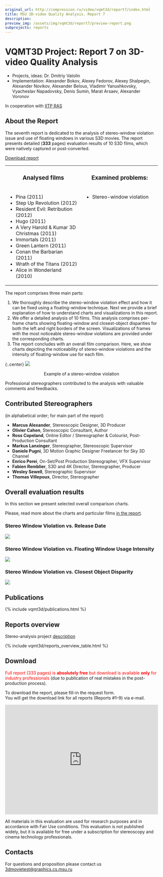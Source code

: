 ```yaml
---
original_url: http://compression.ru/video/vqmt3d/report7/index.html
title: MSU 3D-video Quality Analysis. Report 7
description: 
preview_img: /assets/img/vqmt3d/report7/preview-report.png
subprojects: reports
---
```


# VQMT3D Project: Report 7 on 3D-video Quality Analysis

* Projects, ideas: Dr. Dmitriy Vatolin
* Implementation: Alexander Bokov, Alexey Fedorov, Alexey Shalpegin, Alexander Novikov, Alexander Belous, Vladimir Yanushkovsky, Vyacheslav Napadovsky, Denis Sumin, Marat Arsaev, Alexander Voronov

In cooperation with [IITP RAS](http://www.iitp.ru/en/about)

## About the Report

The seventh report is dedicated to the analysis of stereo-window
violation issue and use of floating windows in various S3D movies. The
report presents detailed (**333** pages) evaluation results of 10 S3D
films, which were natively captured or post-converted.

[Download
report](/stereo_quality/report7.html#download)

<table class="center">
<colgroup>
<col style="width: 50%" />
<col style="width: 50%" />
</colgroup>
<tbody>
<tr class="odd" style="text-align: center">
<td><h3 id="analysed-films">Analysed films</h3></td>
<td><h3 id="examined-problems">Examined problems:</h3></td>
</tr>
<tr class="even" style="vertical-align: top;">
<td><ul>
<li>Pina (2011)</li>
<li>Step Up Revolution (2012)</li>
<li>Resident Evil: Retribution (2012)</li>
<li>Hugo (2011)</li>
<li>A Very Harold &amp; Kumar 3D Christmas (2011)</li>
<li>Immortals (2011)</li>
<li>Green Lantern (2011)</li>
<li>Conan the Barbarian (2011)</li>
<li>Wrath of the Titans (2012)</li>
<li>Alice in Wonderland (2010)</li>
</ul></td>
<td><ul>
<li>Stereo-window violation</li>
</ul></td>
</tr>
</tbody>
</table>

The report comprises three main parts:

1.  We thoroughly describe the stereo-window violation effect and how it
    can be fixed using a floating-window technique. Next we provide a
    brief explanation of how to understand charts and visualizations in
    this report.
2.  We offer a detailed analysis of 10 films. This analysis comprises
    per-frame charts showing floating-window and closest-object
    disparities for both the left and right borders of the screen.
    Visualizations of frames with the most noticeable stereo-window
    violations are provided under the corresponding charts.
3.  The report concludes with an overall film comparison. Here, we show
    charts depicting the noticeability of stereo-window violations and
    the intensity of floating-window use for each film.

{:.center}
![](/assets/img/vqmt3d/report7/image01.gif)  
<div style="text-align: center;">Example of a stereo-window violation</div>

Professional stereographers contributed to the analysis with valuable
comments and feedbacks.

## Contributed Stereographers

(in alphabetical order; for main part of the report)

-   **Marcus Alexander**, Stereoscopic Designer, 3D Producer
-   **Olivier Cahen**, Stereoscopic Consultant, Author
-   **Ross Copeland**, Online Editor / Stereographer & Colourist,
    Post-Production Consultant
-   **Markus Lanxinger**, Stereographer, Stereoscopic Supervisor
-   **Daniele Pugni**, 3D Motion Graphic Designer Freelancer for Sky 3D
    Channel
-   **Enrico Perei**, On-Set/Post Production Stereographer, VFX
    Supervisor
-   **Fabien Remblier**, S3D and 4K Director, Stereographer, Producer
-   **Wesley Sewell**, Stereographic Supervisor
-   **Thomas Villepoux**, Director, Stereographer

<span id="overall_results"></span>

## Overall evaluation results

In this section we present selected overall comparison charts.

Please, read more about the charts and particular films [in the
report](/stereo_quality/report7.html#download).

### Stereo Window Violation vs. Release Date

[![](/assets/img/vqmt3d/report7/image03.png)](/assets/img/vqmt3d/report7/image03.png)

### Stereo Window Violation vs. Floating Window Usage Intensity

[![](/assets/img/vqmt3d/report7/image04.png)](/assets/img/vqmt3d/report7/image04.png)

### Stereo Window Violation vs. Closest Object Disparity

[![](/assets/img/vqmt3d/report7/image05.png)](/assets/img/vqmt3d/report7/image05.png)

## Publications

{% include vqmt3d/publications.html %}

## Reports overview

Stereo-analysis project
[description](http://compression.ru/video/vqmt3d/)

{% include vqmt3d/reports_overview_table.html %}

<span id="download"></span>

## Download

<span style="color: red">Full report (333 pages) is **absolutely free**
but download is available **only** for industry professionals</span>
(due to publication of real mistakes in the post-production process).

To download the report, please fill-in the request form.  
You will get the download link for all reports (Reports \#1–9) via
e-mail.

<iframe src="https://download.compression.ru/mailer/form.php?ReportName=Report%207" width="100%" height="360px" frameborder="0" marginheight="0" marginwidth="0">Loading...</iframe>

All materials in this evaluation are used for research purposes and in
accordance with Fair Use conditions. This evaluation is not published
widely, but it is available for free under a subscription for
stereoscopy and cinema technology professionals.

## Contacts

For questions and proposition please contact us <3dmovietest@graphics.cs.msu.ru>